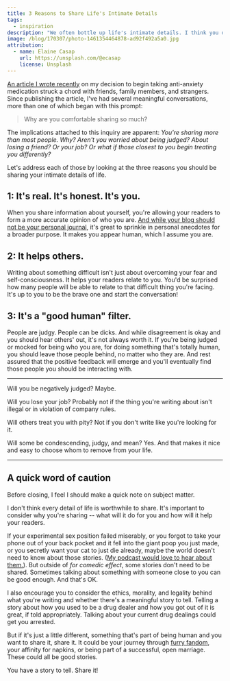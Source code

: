```yaml
---
title: 3 Reasons to Share Life's Intimate Details
tags:
  - inspiration
description: "We often bottle up life's intimate details. I think you ought to share them."
image: /blog/170307/photo-1461354464878-ad92f492a5a0.jpg
attribution:
  - name: Elaine Casap
    url: https://unsplash.com/@ecasap
    license: Unsplash
---
```


[An article I wrote recently](https://medium.com/@seancdavis/im-taking-anti-anxiety-medication-let-s-talk-about-it-3911bee54cdc) on my decision to begin taking anti-anxiety medication struck a chord with friends, family members, and strangers. Since publishing the article, I've had several meaningful conversations, more than one of which began with this prompt:

> Why are you comfortable sharing so much?

The implications attached to this inquiry are apparent: _You're sharing more than most people. Why? Aren't you worried about being judged? About losing a friend? Or your job? Or what if those closest to you begin treating you differently?_

Let's address each of those by looking at the three reasons you should be sharing your intimate details of life.

## 1: It's real. It's honest. It's you.

When you share information about yourself, you're allowing your readers to form a more accurate opinion of who you are. [And while your blog should not be your personal journal](https://byrslf.co/the-only-3-types-of-writing-people-actually-want-to-read-f671f25ded8c), it's great to sprinkle in personal anecdotes for a broader purpose. It makes you appear human, which I assume you are.

## 2: It helps others.

Writing about something difficult isn't just about overcoming your fear and self-consciousness. It helps your readers relate to you. You'd be surprised how many people will be able to relate to that difficult thing you're facing. It's up to you to be the brave one and start the conversation!

## 3: It's a "good human" filter.

People are judgy. People can be dicks. And while disagreement is okay and you should hear others' out, it's not always worth it. If you're being judged or mocked for being who you are, for doing something that's totally human, you should leave those people behind, no matter who they are. And rest assured that the positive feedback will emerge and you'll eventually find those people you should be interacting with.

---

Will you be negatively judged? Maybe.

Will you lose your job? Probably not if the thing you're writing about isn't illegal or in violation of company rules.

Will others treat you with pity? Not if you don't write like you're looking for it.

Will some be condescending, judgy, and mean? Yes. And that makes it nice and easy to choose whom to remove from your life.

---

## A quick word of caution

Before closing, I feel I should make a quick note on subject matter.

I don't think every detail of life is worthwhile to share. It's important to consider why you're sharing -- what will it do for you and how will it help your readers.

If your experimental sex position failed miserably, or you forgot to take your phone out of your back pocket and it fell into the giant poop you just made, or you secretly want your cat to just die already, maybe the world doesn't need to know about those stories. ([My podcast would love to hear about them.](https://www.squirrelstories.fm/)). But outside of _for comedic effect_, some stories don't need to be shared. Sometimes talking about something with someone close to you can be good enough. And that's OK.

I also encourage you to consider the ethics, morality, and legality behind what you're writing and whether there's a meaningful story to tell. Telling a story about how you used to be a drug dealer and how you got out of it is great, if told appropriately. Talking about your current drug dealings could get you arrested.

But if it's just a little different, something that's part of being human and you want to share it, share it. It could be your journey through [furry fandom](https://en.wikipedia.org/wiki/Furry_fandom), your affinity for napkins, or being part of a successful, open marriage. These could all be good stories.

You have a story to tell. Share it!
